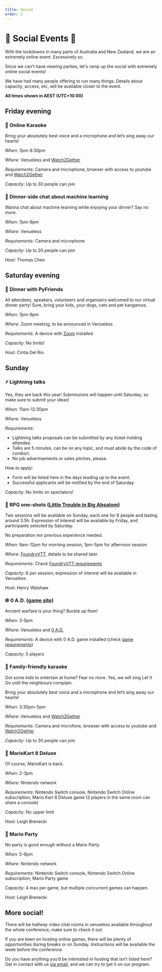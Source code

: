 ```yaml
---
title: Social
order: 3
---
```


# 🐍 Social Events 👯

With the lockdowns in many parts of Australia and New Zealand, we are an extremely online event. Excessively so.

Since we can't have viewing parties, let's ramp up the social with extremely online social events!

We have had many people offering to run many things. Details about capacity, access, etc, will be available closer to the event.


**All times shown in AEST (UTC+10:00)**



## Friday evening 

### 🎤  Online Karaoke   

Bring your absolutely best voice and a microphone and let’s sing away our hearts!

_When_: 7pm-8:30pm  

_Where_: Venueless and [Watch2Gether](https://w2g.tv)

_Requirements_: Camera and microphone, browser with access to youtube and [Watch2Gether](https://w2g.tv)

_Capacity_: Up to 30 people can join



### 🍣 Dinner-side chat about machine learning 

Wanna chat about machine learning while enjoying your dinner? Say no more. 

_When_: 7pm-9pm  

_Where_: Venueless

_Requirements_: Camera and microphone

_Capacity_: Up to 20 people can join

_Host_: Thomas Chen


## Saturday evening

### 🥙 Dinner with PyFriends

All attendees, speakers, volunteers and organisers welcomed to our virtual dinner party! Sure, bring your kids, your dogs, cats and pet kangaroos. 

_When_: 7pm-9pm  

_Where_: Zoom meeting, to be announced in Venueless

_Requirements_: A device with [Zoom](https://zoom.us/download) installed

_Capacity_: No limits! 

_Host_: Cintia Del Rio


## Sunday

###  ⚡️ Lightning talks

Yes, they are back this year! Submissions will happen until Saturday, so make sure to submit your ideas! 

_When_: 11am-12:30pm

_Where_: Venueless

_Requirements_: 
  * Lightning talks proposals can be submitted by any ticket-holding attendee.
  * Talks are 5 minutes, can be on any topic, and must abide by the code of conduct. 
  * No job advertisements or sales pitches, please. 
  
_How to apply_:
  * Form will be listed here in the days leading up to the event. 
  * Successful applicants will be notified by the end of Saturday. 

_Capacity_: No limits on spectators!



### 🎲 RPG one-shots ([Little Trouble in Big Absalom](https://paizo.com/products/btq024ys))

Two sessions will be available on Sunday, each one for 6 people and lasting around 3.5h. Expression of interest will be available by Friday, and participants selected by Saturday. 

No preparation nor previous experience needed. 

_When_: 9am-12pm for morning session, 1pm-5pm for afternoon session

_Where_: [FoundryVTT](https://foundryvtt.com/), details to be shared later

_Requirements_: Check [FoundryVTT requirements](https://foundryvtt.com/article/requirements/)

_Capacity_: 6 per session; expression of interest will be available in Venueless

_Host_: Henry Walshaw


### 🌐 0 A.D. ([game site](https://play0ad.com/))

Ancient warfare is your thing? Buckle up then!

_When_: 3-5pm 

_Where_: Venueless and [0 A.D.](https://play0ad.com/)

_Requirements_: A device with 0 A.D. game installed (check [game requirements](https://play0ad.com/download/))

_Capacity_: 5 players


### 🎤 Family-friendly karaoke

Got some kids to entertain at home? Fear no more. Yes, we will sing Let It Go until the neighbours complain. 

Bring your absolutely best voice and a microphone and let’s sing away our hearts!

_When_: 3:30pm-5pm  

_Where_: Venueless and [Watch2Gether](https://w2g.tv)

_Requirements_: Camera and microfone, browser with access to youtube and [Watch2Gether](https://w2g.tv)

_Capacity_: Up to 30 people can join


### 🚗 MarioKart 8 Deluxe

Of course, MarioKart is back. 


_When_: 2-3pm

_Where_: Nintendo network

_Requirements_: Nintendo Switch console, Nintendo Switch Online subscription, Mario Kart 8 Deluxe game (2 players in the same room can share a console)

_Capacity_: No upper limit

_Host_: Leigh Brenecki


### 🍄 Mario Party

No party is good enough without a Mario Party. 

_When_: 5-6pm

_Where_: Nintendo network

_Requirements_: Nintendo Switch console, Nintendo Switch Online subscription, Mario Party game

_Capacity_: 4 max per game, but multiple concurrent games can happen. 

_Host_: Leigh Brenecki


## More social!

There will be _hallway_ video chat rooms in venueless available throughout the whole conference, make sure to check it out. 

If you are keen on hosting online games, there will be plenty of opportunities during breaks or on Sunday. Instructions will be available the week before the conference. 

Do you have anything you’d be interested in hosting that isn’t listed here? Get in contact with us [via email](mailto:contact@pycon.org.au), and we can try to get it on our program. 
